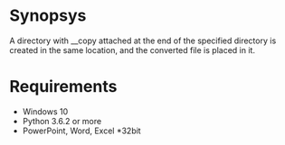 # Synopsys  
A directory with __copy attached at the end of the specified directory is created in the same location, and the converted file is placed in it.  

# Requirements  
- Windows 10  
- Python 3.6.2 or more  
- PowerPoint, Word, Excel \*32bit
